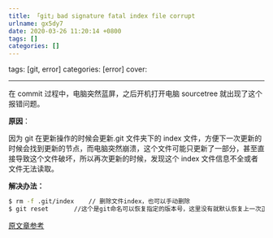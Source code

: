 ```yaml
---
title: 「git」bad signature fatal index file corrupt
urlname: gx5dy7
date: 2020-03-26 11:20:14 +0800
tags: []
categories: []
---
```


tags: [git, error]
categories: [error]
cover:

---

<!-- more -->

在 commit 过程中，电脑突然蓝屏，之后开机打开电脑 sourcetree 就出现了这个报错问题。

**原因**：

因为 git 在更新操作的时候会更新.git 文件夹下的 index 文件，方便下一次更新的时候会找到更新的节点，而电脑突然崩溃，这个文件可能只更新了一部分，甚至直接导致这个文件破坏，所以再次更新的时候，发现这个 index 文件信息不全或者文件无法读取。

**解决办法：**

```bash
$ rm -f .git/index    // 删除文件index，也可以手动删除
$ git reset       //这个是git命名可以恢复指定的版本号，这里没有就默认恢复上一次正确的文件
```

[原文章参考](https://blog.csdn.net/hy_coming/article/details/84099105)
